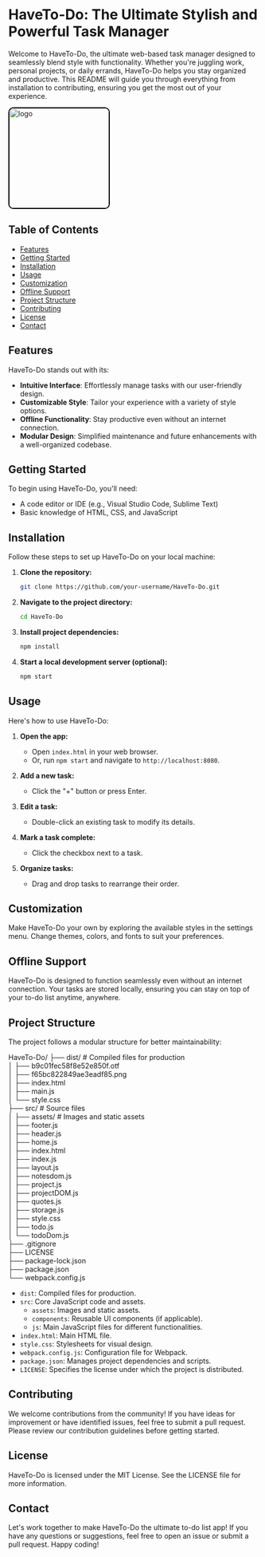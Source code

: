 # HaveTo-Do: The Ultimate Stylish and Powerful Task Manager

Welcome to HaveTo-Do, the ultimate web-based task manager designed to seamlessly blend style with functionality. Whether you're juggling work, personal projects, or daily errands, HaveTo-Do helps you stay organized and productive. This README will guide you through everything from installation to contributing, ensuring you get the most out of your experience.

<img src="https://github.com/Success1308/HaveTo-Do/assets/167788445/df6309b0-532a-495d-98c3-7bf9b79c02bb" alt="logo" width="200" style="border: 2px solid #000; border-radius: 10px;"/>

## Table of Contents

- [Features](#features)
- [Getting Started](#getting-started)
- [Installation](#installation)
- [Usage](#usage)
- [Customization](#customization)
- [Offline Support](#offline-support)
- [Project Structure](#project-structure)
- [Contributing](#contributing)
- [License](#license)
- [Contact](#contact)

## Features

HaveTo-Do stands out with its:

- **Intuitive Interface**: Effortlessly manage tasks with our user-friendly design.
- **Customizable Style**: Tailor your experience with a variety of style options.
- **Offline Functionality**: Stay productive even without an internet connection.
- **Modular Design**: Simplified maintenance and future enhancements with a well-organized codebase.

## Getting Started

To begin using HaveTo-Do, you'll need:

- A code editor or IDE (e.g., Visual Studio Code, Sublime Text)
- Basic knowledge of HTML, CSS, and JavaScript

## Installation

Follow these steps to set up HaveTo-Do on your local machine:

1. **Clone the repository:**

    ```bash
    git clone https://github.com/your-username/HaveTo-Do.git
    ```

2. **Navigate to the project directory:**

    ```bash
    cd HaveTo-Do
    ```

3. **Install project dependencies:**

    ```bash
    npm install
    ```

4. **Start a local development server (optional):**

    ```bash
    npm start
    ```

## Usage

Here's how to use HaveTo-Do:

1. **Open the app:**
   - Open `index.html` in your web browser.
   - Or, run `npm start` and navigate to `http://localhost:8080`.

2. **Add a new task:**
   - Click the "+" button or press Enter.

3. **Edit a task:**
   - Double-click an existing task to modify its details.

4. **Mark a task complete:**
   - Click the checkbox next to a task.

5. **Organize tasks:**
   - Drag and drop tasks to rearrange their order.

## Customization

Make HaveTo-Do your own by exploring the available styles in the settings menu. Change themes, colors, and fonts to suit your preferences.

## Offline Support

HaveTo-Do is designed to function seamlessly even without an internet connection. Your tasks are stored locally, ensuring you can stay on top of your to-do list anytime, anywhere.

## Project Structure

The project follows a modular structure for better maintainability:

HaveTo-Do/
├── dist/ # Compiled files for production <br>
│ ├── b9c01fec58f8e52e850f.otf <br>
│ ├── f65bc822849ae3eadf85.png <br>
│ ├── index.html<br>
│ ├── main.js<br>
│ └── style.css<br>
├── src/ # Source files<br>
│ ├── assets/ # Images and static assets<br>
│ ├── footer.js<br>
│ ├── header.js<br>
│ ├── home.js<br>
│ ├── index.html<br>
│ ├── index.js<br>
│ ├── layout.js<br>
│ ├── notesdom.js<br>
│ ├── project.js<br>
│ ├── projectDOM.js<br>
│ ├── quotes.js<br>
│ ├── storage.js<br>
│ ├── style.css<br>
│ ├── todo.js<br>
│ └── todoDom.js<br>
├── .gitignore<br>
├── LICENSE<br>
├── package-lock.json<br>
├── package.json<br>
└── webpack.config.js<br>



- `dist`: Compiled files for production.
- `src`: Core JavaScript code and assets.
  - `assets`: Images and static assets.
  - `components`: Reusable UI components (if applicable).
  - `js`: Main JavaScript files for different functionalities.
- `index.html`: Main HTML file.
- `style.css`: Stylesheets for visual design.
- `webpack.config.js`: Configuration file for Webpack.
- `package.json`: Manages project dependencies and scripts.
- `LICENSE`: Specifies the license under which the project is distributed.

## Contributing

We welcome contributions from the community! If you have ideas for improvement or have identified issues, feel free to submit a pull request. Please review our contribution guidelines before getting started.

## License

HaveTo-Do is licensed under the MIT License. See the LICENSE file for more information.

## Contact

Let's work together to make HaveTo-Do the ultimate to-do list app! If you have any questions or suggestions, feel free to open an issue or submit a pull request. Happy coding!









